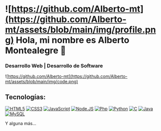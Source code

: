 # ![https://github.com/Alberto-mt](https://github.com/Alberto-mt/assets/blob/main/img/profile.png) Hola, mi nombre es Alberto Montealegre 👋
### Desarrollo Web | Desarrollo de Software

![https://github.com/Alberto-mt](https://github.com/Alberto-mt/assets/blob/main/img/code.png)

## Tecnologías:
[![HTML5](https://img.shields.io/badge/HTML5-F64A1D?style=for-the-badge&logo=HTML5&logoColor=white&labelColor=101010)](https://github.com/Alberto-mt/HTML5_CSS3)
[![CSS3](https://img.shields.io/badge/CSS3-196FB4?style=for-the-badge&logo=CSS3&logoColor=white&labelColor=101010)](https://github.com/Alberto-mt/HTML5_CSS3)
[![JavaScript](https://img.shields.io/badge/JavaScript-F7DF1E?style=for-the-badge&logo=javascript&logoColor=white&labelColor=101010)](https://github.com/Alberto-mt/JavaScript_JQuery)
[![Node.JS](https://img.shields.io/badge/Node.JS-339933?style=for-the-badge&logo=node.js&logoColor=white&labelColor=101010)](https://github.com/Alberto-mt/Alberto-mt)
[![Php](https://img.shields.io/badge/Php-787CB5?style=for-the-badge&logo=php&logoColor=white&labelColor=101010)](https://github.com/Alberto-mt/Alberto-mt)
[![Python](https://img.shields.io/badge/Python-yellow?style=for-the-badge&logo=python&logoColor=white&labelColor=101010)](https://github.com/Alberto-mt/Alberto-mt)
[![C](https://img.shields.io/badge/LENGUAJE_C-blue?style=for-the-badge&logo=C&logoColor=white&labelColor=101010)](https://github.com/Alberto-mt/C)
[![Java](https://img.shields.io/badge/Java-red?style=for-the-badge&logo=oracle&logoColor=white&labelColor=101010)](https://github.com/Alberto-mt/Java)
[![MySQL](https://img.shields.io/badge/MySQL-4479A1?style=for-the-badge&logo=mysql&logoColor=white&labelColor=101010)](https://github.com/Alberto-mt/Java)

Y alguna más...

<!--
**Alberto-mt/Alberto-mt** is a ✨ _special_ ✨ repository because its `README.md` (this file) appears on your GitHub profile.

Here are some ideas to get you started:

- 🔭 I’m currently working on ...
- 🌱 I’m currently learning ...
- 👯 I’m looking to collaborate on ...
- 🤔 I’m looking for help with ...
- 💬 Ask me about ...
- 📫 How to reach me: ...
- 😄 Pronouns: ...
- ⚡ Fun fact: ...
-->
